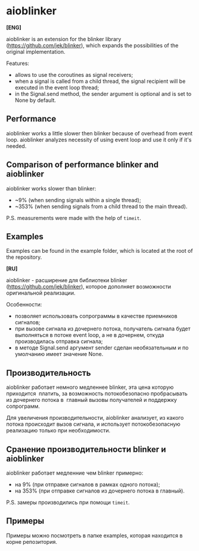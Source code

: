 aioblinker
==========

**[ENG]**

aioblinker is an extension for the blinker library (https://github.com/jek/blinker),
which expands the possibilities of the original implementation.

Features:
- allows to use the coroutines as signal receivers;
- when a signal is called from a child thread, the signal recipient will 
be executed in the event loop thread;
- in the Signal.send method, the sender argument is optional and is set to 
None by default.

## Performance

aioblinker works a little slower then blinker because of overhead from event loop. 
aioblinker analyzes necessity of using event loop and use it only if it's needed.

## Comparison of performance blinker and aioblinker

aioblinker works slower than blinker:

- ~9% (when sending signals within a single thread);
- ~353% (when sending signals from a child thread to the main thread).

P.S. measurements were made with the help of `timeit`.

## Examples

Examples can be found in the example folder, which is located at the root of 
the repository.


**[RU]**

aioblinker - расширение для библиотеки blinker (https://github.com/jek/blinker),
которое дополняет возможности оригинальной реализации.

Особенности:

- позволяет использовать сопрограммы в качестве приемников сигналов;
- при вызове сигнала из дочернего потока, получатель сигнала будет выполняться
в потоке event loop, а не в дочернем, откуда производилась отправка сигнала;
- в методе Signal.send аргумент sender сделан необязательным и по умолчанию 
имеет значение None.

## Производительность

aioblinker работает немного медленнее blinker, эта цена которую приходится 
 платить, за возможность потокобезопасно пробрасывать из дочернего потока в 
 главный вызовы получателей и поддержку сопрограмм.

Для увеличения производительности, aioblinker анализует, из какого потока 
происходит вызов сигнала, и использует потокобезопасную реализацию только при 
необходимости.

## Сранение производительности blinker и aioblinker

aioblinker работает медленние чем blinker примерно:

- на 9% (при отправке сигналов в рамках одного потока);
- на 353% (при отправке сигналов из дочернего потока в главный).

P.S. замеры производились при помощи `timeit`.

## Примеры

Примеры можно посмотреть в папке examples, которая находится в корне 
репозитория.


